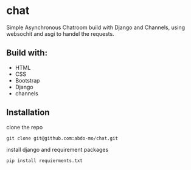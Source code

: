 # chat
Simple Asynchronous Chatroom build with Django and Channels, using websochit and asgi to handel the requests.
## Build with:
* HTML
* CSS
* Bootstrap
* Django
* channels

## Installation
clone the repo

```
git clone git@github.com:abdo-mo/chat.git
```
install django and requirement packages
```
pip install requierments.txt
```
